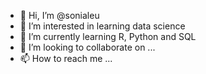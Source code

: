 - 👋 Hi, I’m @sonialeu
- 👀 I’m interested in learning data science
- 🌱 I’m currently learning R, Python and SQL
- 💞️ I’m looking to collaborate on ...
- 📫 How to reach me ...

<!---
sonialeu/sonialeu is a ✨ special ✨ repository because its `README.md` (this file) appears on your GitHub profile.
You can click the Preview link to take a look at your changes.
--->
